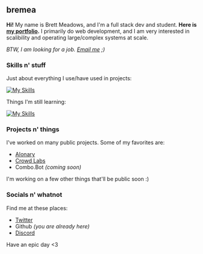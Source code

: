 ## bremea
**Hi!** My name is Brett Meadows, and I'm a full stack dev and student. **Here is [my portfolio](https://bremea.com).** I primarily do web development, and I am very interested in scalibility and operating large/complex systems at scale.

*BTW, I am looking for a job. [Email me](mailto:brett@bremea.com) ;)*

### Skills n' stuff
Just about everything I use/have used in projects:

[![My Skills](https://skillicons.dev/icons?i=js,ts,c,java,mysql,postgres,cassandra,prisma,mongodb,redis,nodejs,react,nextjs,unity,cs,vercel,css,html,vscode,idea,tailwind,linux,md,docker,kubernetes,github,git,express,discord,cloudflare,gcp,svelte,figma)](https://skillicons.dev)

Things I'm still learning:

[![My Skills](https://skillicons.dev/icons?i=rust,flutter,go,aws,kotlin,godot,cpp)](https://skillicons.dev)

### Projects n' things
I've worked on many public projects. Some of my favorites are:
 - [AIonary](https://aionary.com)
 - [Crowd Labs](https://getcrowd.app)
 - Combo.Bot *(coming soon)*

I'm working on a few other things that'll be public soon :)

### Socials n' whatnot
Find me at these places:
 - [Twitter](https://twitter.com/brett_8975)
 - Github *(you are already here)*
 - [Discord](https://discord.com/users/710164635524923575)

Have an epic day <3
